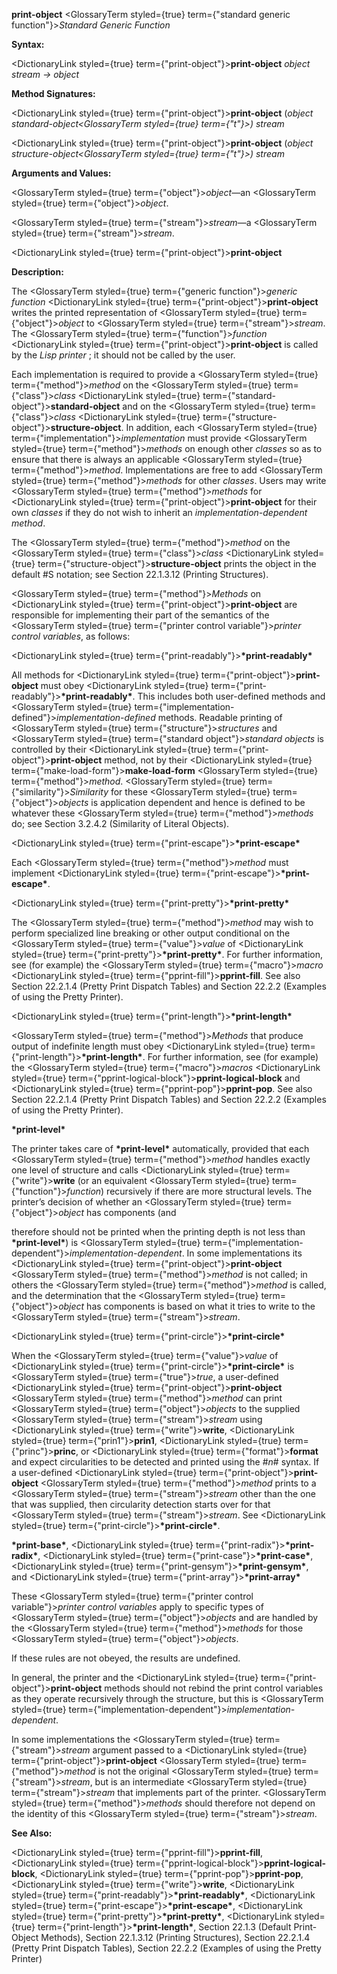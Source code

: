 **print-object** <GlossaryTerm styled={true} term={"standard generic function"}><i>Standard Generic Function</i></GlossaryTerm> 



**Syntax:** 



<DictionaryLink styled={true} term={"print-object"}><b>print-object</b></DictionaryLink> *object stream → object* 



**Method Signatures:** 



<DictionaryLink styled={true} term={"print-object"}><b>print-object</b></DictionaryLink> (*object standard-object<GlossaryTerm styled={true} term={"t"}><i>) </i></GlossaryTerm>stream* 



<DictionaryLink styled={true} term={"print-object"}><b>print-object</b></DictionaryLink> (*object structure-object<GlossaryTerm styled={true} term={"t"}><i>) </i></GlossaryTerm>stream* 



**Arguments and Values:** 



<GlossaryTerm styled={true} term={"object"}><i>object</i></GlossaryTerm>—an <GlossaryTerm styled={true} term={"object"}><i>object</i></GlossaryTerm>. 



<GlossaryTerm styled={true} term={"stream"}><i>stream</i></GlossaryTerm>—a <GlossaryTerm styled={true} term={"stream"}><i>stream</i></GlossaryTerm>. 







 



 



<DictionaryLink styled={true} term={"print-object"}><b>print-object</b></DictionaryLink> 



**Description:** 



The <GlossaryTerm styled={true} term={"generic function"}><i>generic function</i></GlossaryTerm> <DictionaryLink styled={true} term={"print-object"}><b>print-object</b></DictionaryLink> writes the printed representation of <GlossaryTerm styled={true} term={"object"}><i>object</i></GlossaryTerm> to <GlossaryTerm styled={true} term={"stream"}><i>stream</i></GlossaryTerm>. The <GlossaryTerm styled={true} term={"function"}><i>function</i></GlossaryTerm> <DictionaryLink styled={true} term={"print-object"}><b>print-object</b></DictionaryLink> is called by the *Lisp printer* ; it should not be called by the user. 



Each implementation is required to provide a <GlossaryTerm styled={true} term={"method"}><i>method</i></GlossaryTerm> on the <GlossaryTerm styled={true} term={"class"}><i>class</i></GlossaryTerm> <DictionaryLink styled={true} term={"standard-object"}><b>standard-object</b></DictionaryLink> and on the <GlossaryTerm styled={true} term={"class"}><i>class</i></GlossaryTerm> <DictionaryLink styled={true} term={"structure-object"}><b>structure-object</b></DictionaryLink>. In addition, each <GlossaryTerm styled={true} term={"implementation"}><i>implementation</i></GlossaryTerm> must provide <GlossaryTerm styled={true} term={"method"}><i>methods</i></GlossaryTerm> on enough other *classes* so as to ensure that there is always an applicable <GlossaryTerm styled={true} term={"method"}><i>method</i></GlossaryTerm>. Implementations are free to add <GlossaryTerm styled={true} term={"method"}><i>methods</i></GlossaryTerm> for other *classes*. Users may write <GlossaryTerm styled={true} term={"method"}><i>methods</i></GlossaryTerm> for <DictionaryLink styled={true} term={"print-object"}><b>print-object</b></DictionaryLink> for their own *classes* if they do not wish to inherit an *implementation-dependent method*. 



The <GlossaryTerm styled={true} term={"method"}><i>method</i></GlossaryTerm> on the <GlossaryTerm styled={true} term={"class"}><i>class</i></GlossaryTerm> <DictionaryLink styled={true} term={"structure-object"}><b>structure-object</b></DictionaryLink> prints the object in the default #S notation; see Section 22.1.3.12 (Printing Structures). 



<GlossaryTerm styled={true} term={"method"}><i>Methods</i></GlossaryTerm> on <DictionaryLink styled={true} term={"print-object"}><b>print-object</b></DictionaryLink> are responsible for implementing their part of the semantics of the <GlossaryTerm styled={true} term={"printer control variable"}><i>printer control variables</i></GlossaryTerm>, as follows: 



<DictionaryLink styled={true} term={"print-readably"}><b>\*print-readably\*</b></DictionaryLink> 



All methods for <DictionaryLink styled={true} term={"print-object"}><b>print-object</b></DictionaryLink> must obey <DictionaryLink styled={true} term={"print-readably"}><b>\*print-readably\*</b></DictionaryLink>. This includes both user-defined methods and <GlossaryTerm styled={true} term={"implementation-defined"}><i>implementation-defined</i></GlossaryTerm> methods. Readable printing of <GlossaryTerm styled={true} term={"structure"}><i>structures</i></GlossaryTerm> and <GlossaryTerm styled={true} term={"standard object"}><i>standard objects</i></GlossaryTerm> is controlled by their <DictionaryLink styled={true} term={"print-object"}><b>print-object</b></DictionaryLink> method, not by their <DictionaryLink styled={true} term={"make-load-form"}><b>make-load-form</b></DictionaryLink> <GlossaryTerm styled={true} term={"method"}><i>method</i></GlossaryTerm>. <GlossaryTerm styled={true} term={"similarity"}><i>Similarity</i></GlossaryTerm> for these <GlossaryTerm styled={true} term={"object"}><i>objects</i></GlossaryTerm> is application dependent and hence is defined to be whatever these <GlossaryTerm styled={true} term={"method"}><i>methods</i></GlossaryTerm> do; see Section 3.2.4.2 (Similarity of Literal Objects). 



<DictionaryLink styled={true} term={"print-escape"}><b>\*print-escape\*</b></DictionaryLink> 



Each <GlossaryTerm styled={true} term={"method"}><i>method</i></GlossaryTerm> must implement <DictionaryLink styled={true} term={"print-escape"}><b>\*print-escape\*</b></DictionaryLink>. 



<DictionaryLink styled={true} term={"print-pretty"}><b>\*print-pretty\*</b></DictionaryLink> 



The <GlossaryTerm styled={true} term={"method"}><i>method</i></GlossaryTerm> may wish to perform specialized line breaking or other output conditional on the <GlossaryTerm styled={true} term={"value"}><i>value</i></GlossaryTerm> of <DictionaryLink styled={true} term={"print-pretty"}><b>\*print-pretty\*</b></DictionaryLink>. For further information, see (for example) the <GlossaryTerm styled={true} term={"macro"}><i>macro</i></GlossaryTerm> <DictionaryLink styled={true} term={"pprint-fill"}><b>pprint-fill</b></DictionaryLink>. See also Section 22.2.1.4 (Pretty Print Dispatch Tables) and Section 22.2.2 (Examples of using the Pretty Printer). 



<DictionaryLink styled={true} term={"print-length"}><b>\*print-length\*</b></DictionaryLink> 



<GlossaryTerm styled={true} term={"method"}><i>Methods</i></GlossaryTerm> that produce output of indefinite length must obey <DictionaryLink styled={true} term={"print-length"}><b>\*print-length\*</b></DictionaryLink>. For further information, see (for example) the <GlossaryTerm styled={true} term={"macro"}><i>macros</i></GlossaryTerm> <DictionaryLink styled={true} term={"pprint-logical-block"}><b>pprint-logical-block</b></DictionaryLink> and <DictionaryLink styled={true} term={"pprint-pop"}><b>pprint-pop</b></DictionaryLink>. See also Section 22.2.1.4 (Pretty Print Dispatch Tables) and Section 22.2.2 (Examples of using the Pretty Printer). 



**\*print-level\*** 



The printer takes care of **\*print-level\*** automatically, provided that each <GlossaryTerm styled={true} term={"method"}><i>method</i></GlossaryTerm> handles exactly one level of structure and calls <DictionaryLink styled={true} term={"write"}><b>write</b></DictionaryLink> (or an equivalent <GlossaryTerm styled={true} term={"function"}><i>function</i></GlossaryTerm>) recursively if there are more structural levels. The printer’s decision of whether an <GlossaryTerm styled={true} term={"object"}><i>object</i></GlossaryTerm> has components (and 







 



 



therefore should not be printed when the printing depth is not less than **\*print-level\***) is <GlossaryTerm styled={true} term={"implementation-dependent"}><i>implementation-dependent</i></GlossaryTerm>. In some implementations its <DictionaryLink styled={true} term={"print-object"}><b>print-object</b></DictionaryLink> <GlossaryTerm styled={true} term={"method"}><i>method</i></GlossaryTerm> is not called; in others the <GlossaryTerm styled={true} term={"method"}><i>method</i></GlossaryTerm> is called, and the determination that the <GlossaryTerm styled={true} term={"object"}><i>object</i></GlossaryTerm> has components is based on what it tries to write to the <GlossaryTerm styled={true} term={"stream"}><i>stream</i></GlossaryTerm>. 



<DictionaryLink styled={true} term={"print-circle"}><b>\*print-circle\*</b></DictionaryLink> 



When the <GlossaryTerm styled={true} term={"value"}><i>value</i></GlossaryTerm> of <DictionaryLink styled={true} term={"print-circle"}><b>\*print-circle\*</b></DictionaryLink> is <GlossaryTerm styled={true} term={"true"}><i>true</i></GlossaryTerm>, a user-defined <DictionaryLink styled={true} term={"print-object"}><b>print-object</b></DictionaryLink> <GlossaryTerm styled={true} term={"method"}><i>method</i></GlossaryTerm> can print <GlossaryTerm styled={true} term={"object"}><i>objects</i></GlossaryTerm> to the supplied <GlossaryTerm styled={true} term={"stream"}><i>stream</i></GlossaryTerm> using <DictionaryLink styled={true} term={"write"}><b>write</b></DictionaryLink>, <DictionaryLink styled={true} term={"prin1"}><b>prin1</b></DictionaryLink>, <DictionaryLink styled={true} term={"princ"}><b>princ</b></DictionaryLink>, or <DictionaryLink styled={true} term={"format"}><b>format</b></DictionaryLink> and expect circularities to be detected and printed using the #*n*# syntax. If a user-defined <DictionaryLink styled={true} term={"print-object"}><b>print-object</b></DictionaryLink> <GlossaryTerm styled={true} term={"method"}><i>method</i></GlossaryTerm> prints to a <GlossaryTerm styled={true} term={"stream"}><i>stream</i></GlossaryTerm> other than the one that was supplied, then circularity detection starts over for that <GlossaryTerm styled={true} term={"stream"}><i>stream</i></GlossaryTerm>. See <DictionaryLink styled={true} term={"print-circle"}><b>\*print-circle\*</b></DictionaryLink>. 



**\*print-base\***, <DictionaryLink styled={true} term={"print-radix"}><b>\*print-radix\*</b></DictionaryLink>, <DictionaryLink styled={true} term={"print-case"}><b>\*print-case\*</b></DictionaryLink>, <DictionaryLink styled={true} term={"print-gensym"}><b>\*print-gensym\*</b></DictionaryLink>, and <DictionaryLink styled={true} term={"print-array"}><b>\*print-array\*</b></DictionaryLink> 



These <GlossaryTerm styled={true} term={"printer control variable"}><i>printer control variables</i></GlossaryTerm> apply to specific types of <GlossaryTerm styled={true} term={"object"}><i>objects</i></GlossaryTerm> and are handled by the <GlossaryTerm styled={true} term={"method"}><i>methods</i></GlossaryTerm> for those <GlossaryTerm styled={true} term={"object"}><i>objects</i></GlossaryTerm>. 



If these rules are not obeyed, the results are undefined. 



In general, the printer and the <DictionaryLink styled={true} term={"print-object"}><b>print-object</b></DictionaryLink> methods should not rebind the print control variables as they operate recursively through the structure, but this is <GlossaryTerm styled={true} term={"implementation-dependent"}><i>implementation-dependent</i></GlossaryTerm>. 



In some implementations the <GlossaryTerm styled={true} term={"stream"}><i>stream</i></GlossaryTerm> argument passed to a <DictionaryLink styled={true} term={"print-object"}><b>print-object</b></DictionaryLink> <GlossaryTerm styled={true} term={"method"}><i>method</i></GlossaryTerm> is not the original <GlossaryTerm styled={true} term={"stream"}><i>stream</i></GlossaryTerm>, but is an intermediate <GlossaryTerm styled={true} term={"stream"}><i>stream</i></GlossaryTerm> that implements part of the printer. <GlossaryTerm styled={true} term={"method"}><i>methods</i></GlossaryTerm> should therefore not depend on the identity of this <GlossaryTerm styled={true} term={"stream"}><i>stream</i></GlossaryTerm>. 



**See Also:** 



<DictionaryLink styled={true} term={"pprint-fill"}><b>pprint-fill</b></DictionaryLink>, <DictionaryLink styled={true} term={"pprint-logical-block"}><b>pprint-logical-block</b></DictionaryLink>, <DictionaryLink styled={true} term={"pprint-pop"}><b>pprint-pop</b></DictionaryLink>, <DictionaryLink styled={true} term={"write"}><b>write</b></DictionaryLink>, <DictionaryLink styled={true} term={"print-readably"}><b>\*print-readably\*</b></DictionaryLink>, <DictionaryLink styled={true} term={"print-escape"}><b>\*print-escape\*</b></DictionaryLink>, <DictionaryLink styled={true} term={"print-pretty"}><b>\*print-pretty\*</b></DictionaryLink>, <DictionaryLink styled={true} term={"print-length"}><b>\*print-length\*</b></DictionaryLink>, Section 22.1.3 (Default Print-Object Methods), Section 22.1.3.12 (Printing Structures), Section 22.2.1.4 (Pretty Print Dispatch Tables), Section 22.2.2 (Examples of using the Pretty Printer) 



